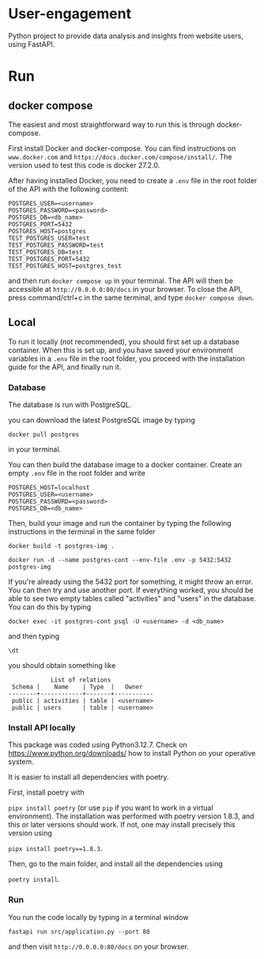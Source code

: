 # User-engagement

Python project to provide data analysis and insights from website users, using FastAPI.



# Run

## docker compose

The easiest and most straightforward way to run this is through docker-compose.

First install Docker and docker-compose. You can find instructions on `www.docker.com` and `https://docs.docker.com/compose/install/`. The version used to test this code is docker 27.2.0.

After having installed Docker, you need to create a `.env` file in the root folder of the API with the following content:
 ```
POSTGRES_USER=<username>
POSTGRES_PASSWORD=<password>
POSTGRES_DB=<db_name>
POSTGRES_PORT=5432
POSTGRES_HOST=postgres
TEST_POSTGRES_USER=test
TEST_POSTGRES_PASSWORD=test
TEST_POSTGRES_DB=test
TEST_POSTGRES_PORT=5432
TEST_POSTGRES_HOST=postgres_test
```
and then run `docker compose up` in your terminal.
The API will then be accessible at `http://0.0.0.0:80/docs` in your browser. To close the API, press command/ctrl+c in the same terminal, and type `docker compose down`.

## Local

To run it locally (not recommended), you should first set up a database container. When this is set up, and you have saved your environment variables in a `.env` file in the root folder, you proceed with the installation guide for the API, and finally run it.


### Database

The database is run with PostgreSQL.

you can download the latest PostgreSQL image by typing

```docker pull postgres```

in your terminal.

You can then build the database image to a docker container. Create an empty `.env` file in the root folder and write
 ```
POSTGRES_HOST=localhost
POSTGRES_USER=<username>
POSTGRES_PASSWORD=<password>
POSTGRES_DB=<db_name>
```

Then, build your image and run the container by typing the following instructions in the terminal in the same folder

```
docker build -t postgres-img .

docker run -d --name postgres-cont --env-file .env -p 5432:5432 postgres-img
```

If you're already using the 5432 port for something, it might throw an error. You can then try and use another port.
If everything worked, you should be able to see two empty tables called "activities" and "users" in the database. You can do this by typing

```docker exec -it postgres-cont psql -U <username> -d <db_name>```

and then typing

```\dt```

you should obtain something like

```
            List of relations
 Schema |    Name    | Type  |   Owner
--------+------------+-------+-----------
 public | activities | table | <username>
 public | users      | table | <username>
```

### Install API locally

This package was coded using Python3.12.7. Check on https://www.python.org/downloads/ how to install Python on your operative system.

It is easier to install all dependencies with poetry.

First, install poetry with

```pipx install poetry```
(or use `pip` if you want to work in a virtual environment).
The installation was performed with poetry version 1.8.3, and this or later versions should work. If not, one may install precisely this version using

```pipx install poetry==1.8.3```.

Then, go to the main folder, and install all the dependencies using

```poetry install```.

### Run

You run the code locally by typing in a terminal window

```fastapi run src/application.py --port 80```

and then visit `http://0.0.0.0:80/docs` on your browser.
